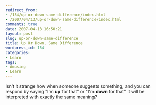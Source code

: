 ```yaml
---
redirect_from:
- /154/up-or-down-same-difference/index.html
- /2007/04/13/up-or-down-same-difference/index.html
comments: true
date: 2007-04-13 16:50:21
layout: post
slug: up-or-down-same-difference
title: Up Or Down, Same Difference
wordpress_id: 154
categories:
- Learn
tags:
- Amusing
- Learn
---
```


Isn't it strange how when someone suggests something, and you can respond by saying "I'm **up** for that" or "I'm **down** for that" it will be interpreted with exactly the same meaning?
